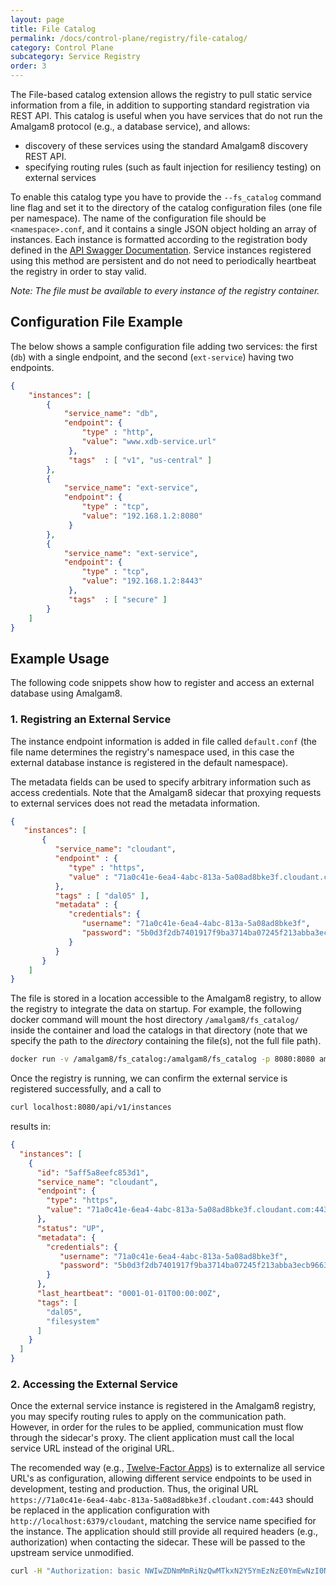 ```yaml
---
layout: page
title: File Catalog
permalink: /docs/control-plane/registry/file-catalog/
category: Control Plane
subcategory: Service Registry
order: 3
---
```


The File-based catalog extension allows the registry to pull static service
information from a file, in addition to supporting standard registration
via REST API.  This catalog is useful when you have services that do not
run the Amalgam8 protocol (e.g., a database service), and allows:

* discovery of these services using the standard Amalgam8 discovery REST
  API.
* specifying routing rules (such as fault injection for resiliency testing)
  on external services

To enable this catalog type you have to provide the `--fs_catalog` command
line flag and set it to the directory of the catalog configuration files
(one file per namespace).  The name of the configuration file should be
`<namespace>.conf`, and it contains a single JSON object holding an array
of instances.  Each instance is formatted according to the registration
body defined in the
[API Swagger Documentation](/api/registry).  Service
instances registered using this method are persistent and do not need to
periodically heartbeat the registry in order to stay valid.

_Note: The file must be available to every instance of the registry
container._

## Configuration File Example

The below shows a sample configuration file adding two services: the first
(`db`) with a single endpoint, and the second (`ext-service`) having two
endpoints.

```json
{
    "instances": [
        {
            "service_name": "db",
            "endpoint": {
                "type" : "http",
                "value": "www.xdb-service.url"
             },
             "tags"  : [ "v1", "us-central" ]
        },
        {
            "service_name": "ext-service",
            "endpoint": {
                "type" : "tcp",
                "value": "192.168.1.2:8080"
             }
        },
        {
            "service_name": "ext-service",
            "endpoint": {
                "type" : "tcp",
                "value": "192.168.1.2:8443"
             },
             "tags"  : [ "secure" ]
        }        
    ]
}
```

## Example Usage

The following code snippets show how to register and access an external
database using Amalgam8.

### 1. Registring an External Service

The instance endpoint information is added in file called `default.conf`
(the file name determines the registry's namespace used, in this case the
external database instance is registered in the default namespace).

The metadata fields can be used to specify arbitrary information such as access credentials.
Note that the Amalgam8 sidecar that proxying requests to external services does not read the 
metadata information.

```json
{
   "instances": [
       {
          "service_name": "cloudant",
          "endpoint" : {
             "type" : "https",
             "value" : "71a0c41e-6ea4-4abc-813a-5a08ad8bke3f.cloudant.com:443"
          },
          "tags" : [ "dal05" ],
          "metadata" : {
             "credentials": {
                "username": "71a0c41e-6ea4-4abc-813a-5a08ad8bke3f",
                "password": "5b0d3f2db7401917f9ba3714ba07245f213abba3ecb96632796487f0e553435c"
             }
          }
       }
    ]
}
```

The file is stored in a location accessible to the Amalgam8 registry, to
allow the registry to integrate the data on startup.  For example, the
following docker command will mount the host directory `/amalgam8/fs_catalog/` 
inside the container and load the catalogs in that directory (note
that we specify the path to the _directory_ containing the file(s), not the
full file path).

```bash
docker run -v /amalgam8/fs_catalog:/amalgam8/fs_catalog -p 8080:8080 amalgam8/a8-registry:latest --fs_catalog=/amalgam8/fs_catalog/
```

Once the registry is running, we can confirm the external service is
registered successfully, and a call to

```bash
curl localhost:8080/api/v1/instances
```

results in:

```json
{
  "instances": [
    {
      "id": "5aff5a8eefc853d1",
      "service_name": "cloudant",
      "endpoint": {
        "type": "https",
        "value": "71a0c41e-6ea4-4abc-813a-5a08ad8bke3f.cloudant.com:443"
      },
      "status": "UP",
      "metadata": {
        "credentials": {
           "username": "71a0c41e-6ea4-4abc-813a-5a08ad8bke3f",
           "password": "5b0d3f2db7401917f9ba3714ba07245f213abba3ecb96632796487f0e553435c"
        }
      },
      "last_heartbeat": "0001-01-01T00:00:00Z",
      "tags": [
        "dal05",
        "filesystem"
      ]
    }
  ]
}
```

### 2. Accessing the External Service

Once the external service instance is registered in the Amalgam8 registry,
you may specify routing rules to apply on the communication path.  However,
in order for the rules to be applied, communication must flow through the
sidecar's proxy. The client application must call the local service URL
instead of the original URL.

The recomended way (e.g., [Twelve-Factor Apps](https://12factor.net/)) is
to externalize all service URL's as configuration, allowing different
service endpoints to be used in development, testing and production.  Thus,
the original URL
`https://71a0c41e-6ea4-4abc-813a-5a08ad8bke3f.cloudant.com:443` should be
replaced in the application configuration with
`http://localhost:6379/cloudant`, matching the service name specified for
the instance.  The application should still provide all required headers
(e.g., authorization) when contacting the sidecar. These will be passed to
the upstream service unmodified.

```bash
curl -H "Authorization: basic NWIwZDNmMmRiNzQwMTkxN2Y5YmEzNzE0YmEwNzI0NWYyMTNlYmVmM2VjYjk2NjMyNzk2NDg3ZjBlNTUzNDM1Ywo=" http://localhost:6379/cloudant/<database>/<document_id>/
```
